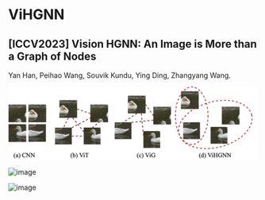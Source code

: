 # ViHGNN

## [ICCV2023] Vision HGNN: An Image is More than a Graph of Nodes

Yan Han, Peihao Wang, Souvik Kundu, Ying Ding, Zhangyang Wang.

![image](assets/img/ViHGNN_teaser.png)

![image](assets/img/ViHGCNN_HNN_Arch.png)

![image](assets/img/ViHGCNN_Pipeline.png)
